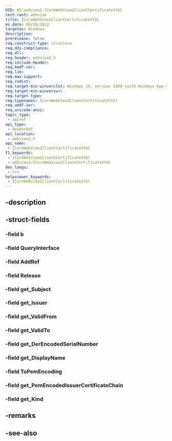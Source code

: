 ```yaml
---
UID: NS:webview2.ICoreWebView2ClientCertificateVtbl
tech.root: webview
title: ICoreWebView2ClientCertificateVtbl
ms.date: 09/20/2022
targetos: Windows
description: 
prerelease: false
req.construct-type: structure
req.ddi-compliance: 
req.dll: 
req.header: webview2.h
req.include-header: 
req.kmdf-ver: 
req.lib: 
req.max-support: 
req.redist: 
req.target-min-winverclnt: Windows 10, version 1809 (with Windows App SDK 1.1 or later)
req.target-min-winversvr: 
req.target-type: 
req.typenames: ICoreWebView2ClientCertificateVtbl
req.umdf-ver: 
req.unicode-ansi: 
topic_type:
 - apiref
api_type:
 - HeaderDef
api_location:
 - webview2.h
api_name:
 - ICoreWebView2ClientCertificateVtbl
f1_keywords:
 - ICoreWebView2ClientCertificateVtbl
 - webview2/ICoreWebView2ClientCertificateVtbl
dev_langs:
 - c++
helpviewer_keywords:
 - ICoreWebView2ClientCertificateVtbl
---
```


## -description

## -struct-fields

### -field b

### -field QueryInterface

### -field AddRef

### -field Release

### -field get_Subject

### -field get_Issuer

### -field get_ValidFrom

### -field get_ValidTo

### -field get_DerEncodedSerialNumber

### -field get_DisplayName

### -field ToPemEncoding

### -field get_PemEncodedIssuerCertificateChain

### -field get_Kind

## -remarks

## -see-also

